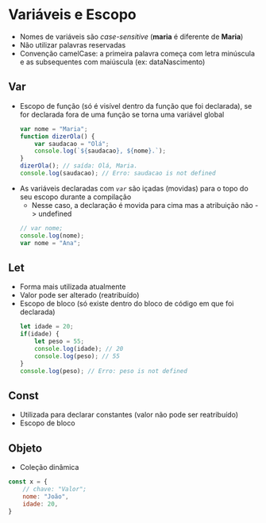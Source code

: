 # Variáveis e Escopo
- Nomes de variáveis são *case-sensitive* (**maria** é diferente de **Maria**)
- Não utilizar palavras reservadas
- Convenção camelCase: a primeira palavra começa com letra minúscula e as subsequentes com maiúscula (ex: dataNascimento)


## Var
- Escopo de função (só é visível dentro da função que foi declarada), se for declarada fora de uma função se torna uma variável global
    ~~~javascript
    var nome = "Maria";
    function dizerOla() {
        var saudacao = "Olá";
        console.log(`${saudacao}, ${nome}.`);
    }
    dizerOla(); // saída: Olá, Maria.
    console.log(saudacao); // Erro: saudacao is not defined
    ~~~
- As variáveis declaradas com *`var`* são içadas (movidas) para o topo do seu escopo durante a compilação
    - Nesse caso, a declaração é movida para cima mas a atribuição não -> undefined
    ~~~javascript
    // var nome;
    console.log(nome);
    var nome = "Ana";
    ~~~

## Let
- Forma mais utilizada atualmente
- Valor pode ser alterado (reatribuído)
- Escopo de bloco (só existe dentro do bloco de código em que foi declarada)
    ~~~javascript
    let idade = 20;
    if(idade) {
        let peso = 55;
        console.log(idade); // 20
        console.log(peso); // 55
    }
    console.log(peso); // Erro: peso is not defined
    ~~~

## Const
- Utilizada para declarar constantes (valor não pode ser reatribuído)
- Escopo de bloco

## Objeto
- Coleção dinâmica
~~~javascript
const x = {
    // chave: "Valor";
    nome: "João",
    idade: 20,
}
~~~